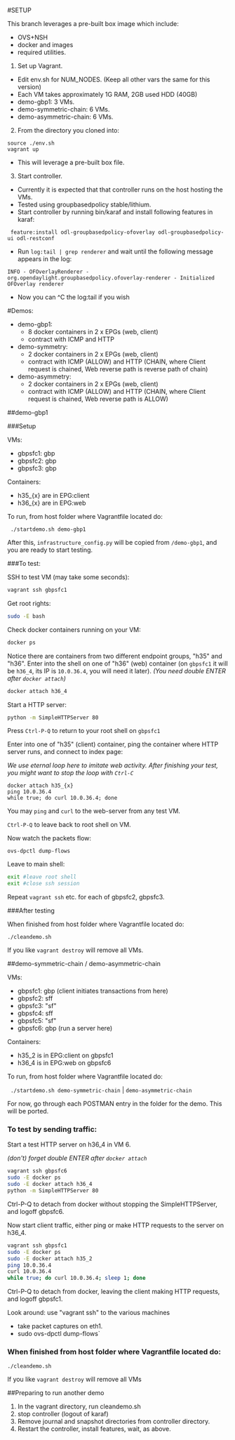 #SETUP

This branch leverages a pre-built box image which include:
  * OVS+NSH
  * docker and images
  * required utilities.

1. Set up Vagrant. 
  * Edit env.sh for NUM_NODES. (Keep all other vars the same for this version)
  * Each VM takes approximately 1G RAM, 2GB used HDD (40GB)
  * demo-gbp1: 3 VMs.
  * demo-symmetric-chain: 6 VMs.
  * demo-asymmetric-chain: 6 VMs.
2. From the directory you cloned into:
```
source ./env.sh
vagrant up
```
  * This will leverage a pre-built box file.

3. Start controller.
  * Currently it is expected that that controller runs on the host hosting the VMs.
  * Tested using groupbasedpolicy stable/lithium.
  * Start controller by running bin/karaf and install following features in karaf:

```
 feature:install odl-groupbasedpolicy-ofoverlay odl-groupbasedpolicy-ui odl-restconf
```

  * Run `log:tail | grep renderer` and wait until the following message appears in the log:
```
INFO - OFOverlayRenderer - org.opendaylight.groupbasedpolicy.ofoverlay-renderer - Initialized OFOverlay renderer
```
  * Now you can ^C the log:tail if you wish

#Demos:
* demo-gbp1: 
  * 8 docker containers in 2 x EPGs (web, client)
  * contract with ICMP and HTTP
* demo-symmetry:
  * 2 docker containers in 2 x EPGs (web, client)
  * contract with ICMP (ALLOW) and HTTP (CHAIN, where Client request is chained, Web reverse path is reverse path of chain)
* demo-asymmetry:
  * 2 docker containers in 2 x EPGs (web, client)
  * contract with ICMP (ALLOW) and HTTP (CHAIN, where Client request is chained, Web reverse path is ALLOW)

##demo-gbp1

###Setup

VMs:
* gbpsfc1: gbp
* gbpsfc2: gbp
* gbpsfc3: gbp

Containers:
* h35_{x} are in EPG:client
* h36_{x} are in EPG:web

To run, from host folder where Vagrantfile located do:

` ./startdemo.sh demo-gbp1`

After this, `infrastructure_config.py` will be copied from `/demo-gbp1`, and you are ready to start testing.
 
###To test:

SSH to test VM (may take some seconds):
```bash
vagrant ssh gbpsfc1
```

Get root rights:
```bash
sudo -E bash
```

Check docker containers running on your VM:
```bash
docker ps
```

Notice there are containers from two different endpoint groups, "h35" and "h36".
Enter into the shell on one of "h36" (web) container (on `gbpsfc1` it will be `h36_4`, its IP is `10.0.36.4`, 
you will need it later).
*(You need double ENTER after `docker attach`)*
```bash
docker attach h36_4
```

Start a HTTP server:
```bash
python -m SimpleHTTPServer 80
```

Press `Ctrl-P-Q` to return to your root shell on `gbpsfc1`

Enter into one of "h35" (client) container, 
ping the container where HTTP server runs, 
and connect to index page:

*We use eternal loop here to imitate web activity. 
After finishing your test, you might want to stop the loop with `Ctrl-C`*
```
docker attach h35_{x}
ping 10.0.36.4
while true; do curl 10.0.36.4; done
```

You may `ping` and `curl` to the web-server from any test VM.

`Ctrl-P-Q` to leave back to root shell on VM.

Now watch the packets flow:
```
ovs-dpctl dump-flows
```

Leave to main shell:
```bash
exit #leave root shell
exit #close ssh session
```
Repeat `vagrant ssh` etc. for each of gbpsfc2, gbpsfc3.

###After testing

When finished from host folder where Vagrantfile located do:

`./cleandemo.sh`

If you like `vagrant destroy` will remove all VMs.

##demo-symmetric-chain / demo-asymmetric-chain

VMs:
* gbpsfc1: gbp (client initiates transactions from here)
* gbpsfc2: sff
* gbpsfc3: "sf"
* gbpsfc4: sff
* gbpsfc5: "sf"
* gbpsfc6: gbp (run a server here)

Containers:
* h35_2 is in EPG:client on gbpsfc1
* h36_4 is in EPG:web on gbpsfc6

To run, from host folder where Vagrantfile located do:

` ./startdemo.sh demo-symmetric-chain` | `demo-asymmetric-chain`

For now, go through each POSTMAN entry in the folder for the demo. This will be ported.

### To test by sending traffic:
Start a test HTTP server on h36_4 in VM 6.

*(don't) forget double ENTER after `docker attach`*
```bash
vagrant ssh gbpsfc6
sudo -E docker ps
sudo -E docker attach h36_4
python -m SimpleHTTPServer 80
```

Ctrl-P-Q to detach from docker without stopping the SimpleHTTPServer, and logoff gbpsfc6.

Now start client traffic, either ping or make HTTP requests to the server on h36_4.

```bash
vagrant ssh gbpsfc1
sudo -E docker ps
sudo -E docker attach h35_2
ping 10.0.36.4
curl 10.0.36.4
while true; do curl 10.0.36.4; sleep 1; done
```

Ctrl-P-Q to detach from docker, leaving the client making HTTP requests, and logoff gbpsfc1.


Look around: use "vagrant ssh" to the various machines 
 * take packet captures on eth1.
 * sudo ovs-dpctl dump-flows`

### When finished from host folder where Vagrantfile located do:

`./cleandemo.sh`

If you like `vagrant destroy` will remove all VMs

##Preparing to run another demo
1. In the vagrant directory, run cleandemo.sh
2. stop controller (logout of karaf)
3. Remove journal and snapshot directories from controller directory.
4. Restart the controller, install features, wait, as above.



